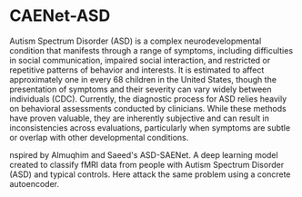 # CAENet-ASD
Autism Spectrum Disorder (ASD) is a complex neurodevelopmental condition that manifests through a range of symptoms, including difficulties in social communication, impaired social interaction, and restricted or repetitive patterns of behavior and interests. It is estimated to affect approximately one in every 68 children in the United States, though the presentation of symptoms and their severity can vary widely between individuals (CDC). Currently, the diagnostic process for ASD relies heavily on behavioral assessments conducted by clinicians. While these methods have proven valuable, they are inherently subjective and can result in inconsistencies across evaluations, particularly when symptoms are subtle or overlap with other developmental conditions.

nspired by Almuqhim and Saeed's ASD-SAENet. A deep learning model created to classify fMRI data from people with Autism Spectrum Disorder (ASD) and typical controls. Here attack the same problem using a concrete autoencoder.

##
